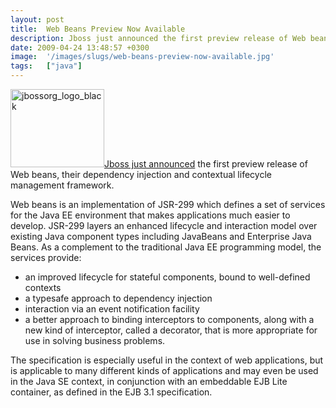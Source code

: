 ```yaml
---
layout: post
title:  Web Beans Preview Now Available
description: Jboss just announced the first preview release of Web beans, their dependency injection and contextual lifecycle management framework. Web beans is an implementation of JSR-299 which defines a set of services for the Java EE environment that makes applications much easier to develop. JSR-299 layers an enhanced lifecycle and interaction model over existing Java component types including JavaBeans and Enterprise Java Beans. As a complement to the traditional Java EE programming model, the services
date: 2009-04-24 13:48:57 +0300
image:  '/images/slugs/web-beans-preview-now-available.jpg'
tags:   ["java"]
---
```

<p><a href="http://www.jboss.org/feeds/post/first_preview_of_web_beans_available" target="_blank"><img class="alignleft size-thumbnail wp-image-798" title="jbossorg_logo_black" src="http://res.cloudinary.com/blog-jeffdouglas-com/image/upload/c_crop,h_309,w_309,x_30,y_0/h_150,w_150/v1400399624/jbossorg_logo_black_jjsubf.png" alt="jbossorg_logo_black" width="150" height="125" />Jboss just announced</a> the first preview release of Web beans, their dependency injection and contextual lifecycle management framework.</p>
<p>Web beans is an implementation of JSR-299 which defines a set of services for the Java EE environment that makes applications much easier to develop. JSR-299 layers an enhanced lifecycle and interaction model over existing Java component types including JavaBeans and Enterprise Java Beans. As a complement to the traditional Java EE programming model, the services provide:</p>
<ul>
 <li>an improved lifecycle for stateful components, bound to well-defined contexts</li>
 <li>a typesafe approach to dependency injection</li>
 <li>interaction via an event notification facility</li>
 <li>a better approach to binding interceptors to components, along with a new kind of interceptor, called a decorator, that is more appropriate for use in solving business problems.</li>
</ul>
The specification is especially useful in the context of web applications, but is applicable to many different kinds of applications and may even be used in the Java SE context, in conjunction with an embeddable EJB Lite container, as defined in the EJB 3.1 specification.

